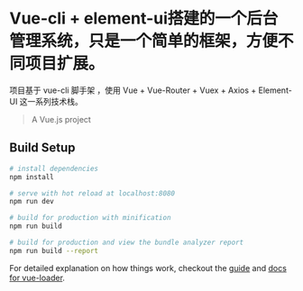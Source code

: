 # Vue-cli + element-ui搭建的一个后台管理系统，只是一个简单的框架，方便不同项目扩展。

项目基于 vue-cli 脚手架 ，使用 Vue + Vue-Router + Vuex + Axios + Element-UI 这一系列技术栈。

> A Vue.js project

## Build Setup

``` bash
# install dependencies
npm install

# serve with hot reload at localhost:8080
npm run dev

# build for production with minification
npm run build

# build for production and view the bundle analyzer report
npm run build --report
```

For detailed explanation on how things work, checkout the [guide](http://vuejs-templates.github.io/webpack/) and [docs for vue-loader](http://vuejs.github.io/vue-loader).
